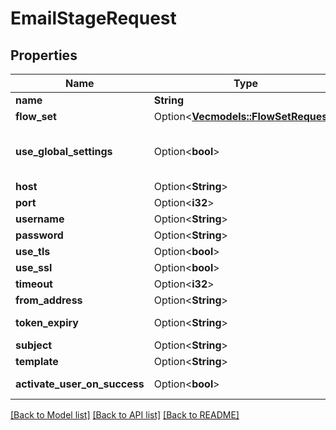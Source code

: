 # EmailStageRequest

## Properties

Name | Type | Description | Notes
------------ | ------------- | ------------- | -------------
**name** | **String** |  | 
**flow_set** | Option<[**Vec<models::FlowSetRequest>**](FlowSetRequest.md)> |  | [optional]
**use_global_settings** | Option<**bool**> | When enabled, global Email connection settings will be used and connection settings below will be ignored. | [optional]
**host** | Option<**String**> |  | [optional]
**port** | Option<**i32**> |  | [optional]
**username** | Option<**String**> |  | [optional]
**password** | Option<**String**> |  | [optional]
**use_tls** | Option<**bool**> |  | [optional]
**use_ssl** | Option<**bool**> |  | [optional]
**timeout** | Option<**i32**> |  | [optional]
**from_address** | Option<**String**> |  | [optional]
**token_expiry** | Option<**String**> | Time the token sent is valid (Format: hours=3,minutes=17,seconds=300). | [optional]
**subject** | Option<**String**> |  | [optional]
**template** | Option<**String**> |  | [optional]
**activate_user_on_success** | Option<**bool**> | Activate users upon completion of stage. | [optional]

[[Back to Model list]](../README.md#documentation-for-models) [[Back to API list]](../README.md#documentation-for-api-endpoints) [[Back to README]](../README.md)


